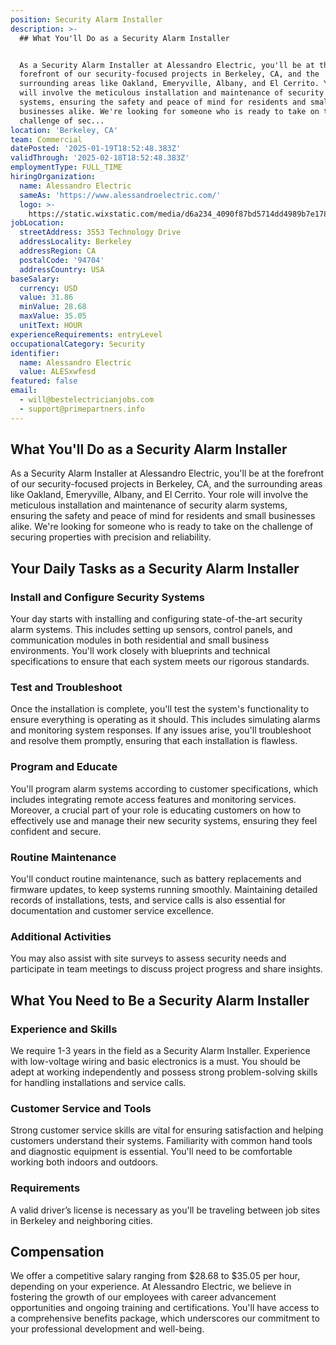 ```yaml
---
position: Security Alarm Installer
description: >-
  ## What You'll Do as a Security Alarm Installer


  As a Security Alarm Installer at Alessandro Electric, you'll be at the
  forefront of our security-focused projects in Berkeley, CA, and the
  surrounding areas like Oakland, Emeryville, Albany, and El Cerrito. Your role
  will involve the meticulous installation and maintenance of security alarm
  systems, ensuring the safety and peace of mind for residents and small
  businesses alike. We're looking for someone who is ready to take on the
  challenge of sec...
location: 'Berkeley, CA'
team: Commercial
datePosted: '2025-01-19T18:52:48.383Z'
validThrough: '2025-02-18T18:52:48.383Z'
employmentType: FULL_TIME
hiringOrganization:
  name: Alessandro Electric
  sameAs: 'https://www.alessandroelectric.com/'
  logo: >-
    https://static.wixstatic.com/media/d6a234_4090f87bd5714dd4989b7e178087d534~mv2.png/v1/crop/x_5,y_0,w_953,h_187/fill/w_810,h_158,al_c,q_85,usm_0.66_1.00_0.01,enc_avif,quality_auto/AEI_Font_gif-color_edited.png
jobLocation:
  streetAddress: 3553 Technology Drive
  addressLocality: Berkeley
  addressRegion: CA
  postalCode: '94704'
  addressCountry: USA
baseSalary:
  currency: USD
  value: 31.86
  minValue: 28.68
  maxValue: 35.05
  unitText: HOUR
experienceRequirements: entryLevel
occupationalCategory: Security
identifier:
  name: Alessandro Electric
  value: ALESxwfesd
featured: false
email:
  - will@bestelectricianjobs.com
  - support@primepartners.info
---
```




## What You'll Do as a Security Alarm Installer

As a Security Alarm Installer at Alessandro Electric, you'll be at the forefront of our security-focused projects in Berkeley, CA, and the surrounding areas like Oakland, Emeryville, Albany, and El Cerrito. Your role will involve the meticulous installation and maintenance of security alarm systems, ensuring the safety and peace of mind for residents and small businesses alike. We're looking for someone who is ready to take on the challenge of securing properties with precision and reliability.

## Your Daily Tasks as a Security Alarm Installer

### Install and Configure Security Systems

Your day starts with installing and configuring state-of-the-art security alarm systems. This includes setting up sensors, control panels, and communication modules in both residential and small business environments. You'll work closely with blueprints and technical specifications to ensure that each system meets our rigorous standards.

### Test and Troubleshoot

Once the installation is complete, you'll test the system's functionality to ensure everything is operating as it should. This includes simulating alarms and monitoring system responses. If any issues arise, you'll troubleshoot and resolve them promptly, ensuring that each installation is flawless.

### Program and Educate

You'll program alarm systems according to customer specifications, which includes integrating remote access features and monitoring services. Moreover, a crucial part of your role is educating customers on how to effectively use and manage their new security systems, ensuring they feel confident and secure.

### Routine Maintenance

You'll conduct routine maintenance, such as battery replacements and firmware updates, to keep systems running smoothly. Maintaining detailed records of installations, tests, and service calls is also essential for documentation and customer service excellence.

### Additional Activities

You may also assist with site surveys to assess security needs and participate in team meetings to discuss project progress and share insights.

## What You Need to Be a Security Alarm Installer

### Experience and Skills

We require 1-3 years in the field as a Security Alarm Installer. Experience with low-voltage wiring and basic electronics is a must. You should be adept at working independently and possess strong problem-solving skills for handling installations and service calls.

### Customer Service and Tools

Strong customer service skills are vital for ensuring satisfaction and helping customers understand their systems. Familiarity with common hand tools and diagnostic equipment is essential. You'll need to be comfortable working both indoors and outdoors.

### Requirements

A valid driver’s license is necessary as you'll be traveling between job sites in Berkeley and neighboring cities. 

## Compensation

We offer a competitive salary ranging from $28.68 to $35.05 per hour, depending on your experience. At Alessandro Electric, we believe in fostering the growth of our employees with career advancement opportunities and ongoing training and certifications. You'll have access to a comprehensive benefits package, which underscores our commitment to your professional development and well-being.